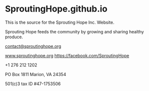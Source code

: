 # SproutingHope.github.io
This is the source for the Sprouting Hope Inc. Website.

Sprouting Hope feeds the community by growing and sharing healthy produce.

contact@sproutinghope.org

www.sproutinghope.org
https://facebook.com/SproutingHope

+1 276 212 1202

PO Box 1811
Marion, VA 24354

501(c)3 tax ID #47-1753506
